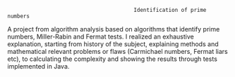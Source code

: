                                             Identification of prime numbers

 A project from algorithm analysis based on algorithms that identify prime numbers, Miller-Rabin and Fermat tests. I realized an
 exhaustive explanation, starting from history of the subject, explaining methods and mathematical relevant problems or flaws (Carmichael
 numbers, Fermat liars etc), to calculating the complexity and showing the results through tests implemented in Java.
